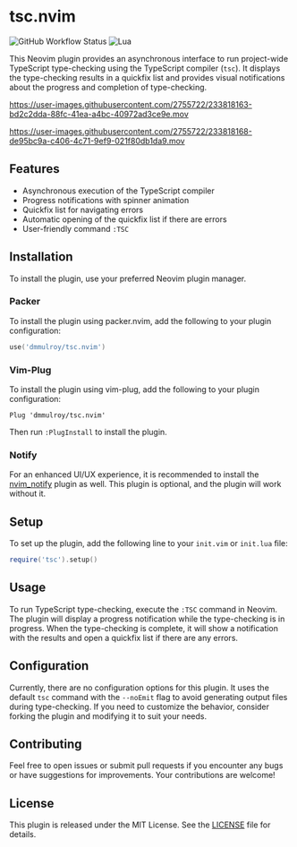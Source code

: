 # tsc.nvim

![GitHub Workflow Status](https://img.shields.io/github/actions/workflow/status/ellisonleao/nvim-plugin-template/default.yml?branch=main&style=for-the-badge)
![Lua](https://img.shields.io/badge/Made%20with%20Lua-blueviolet.svg?style=for-the-badge&logo=lua)

This Neovim plugin provides an asynchronous interface to run project-wide TypeScript type-checking using the TypeScript compiler (`tsc`). It displays the type-checking results in a quickfix list and provides visual notifications about the progress and completion of type-checking.


https://user-images.githubusercontent.com/2755722/233818163-bd2c2dda-88fc-41ea-a4bc-40972ad3ce9e.mov




https://user-images.githubusercontent.com/2755722/233818168-de95bc9a-c406-4c71-9ef9-021f80db1da9.mov




## Features

- Asynchronous execution of the TypeScript compiler
- Progress notifications with spinner animation
- Quickfix list for navigating errors
- Automatic opening of the quickfix list if there are errors
- User-friendly command `:TSC`

## Installation

To install the plugin, use your preferred Neovim plugin manager.

### Packer

To install the plugin using packer.nvim, add the following to your plugin configuration:

```lua
use('dmmulroy/tsc.nvim')

```

### Vim-Plug

To install the plugin using vim-plug, add the following to your plugin configuration:

```vim
Plug 'dmmulroy/tsc.nvim'
```

Then run `:PlugInstall` to install the plugin.

### Notify

For an enhanced UI/UX experience, it is recommended to install the [nvim_notify](https://github.com/rcarriga/nvim-notify) plugin as well. This plugin is optional, and the plugin will work without it.

## Setup

To set up the plugin, add the following line to your `init.vim` or `init.lua` file:

```lua
require('tsc').setup()
```

## Usage

To run TypeScript type-checking, execute the `:TSC` command in Neovim. The plugin will display a progress notification while the type-checking is in progress. When the type-checking is complete, it will show a notification with the results and open a quickfix list if there are any errors.

## Configuration

Currently, there are no configuration options for this plugin. It uses the default `tsc` command with the `--noEmit` flag to avoid generating output files during type-checking. If you need to customize the behavior, consider forking the plugin and modifying it to suit your needs.

## Contributing

Feel free to open issues or submit pull requests if you encounter any bugs or have suggestions for improvements. Your contributions are welcome!

## License

This plugin is released under the MIT License. See the [LICENSE](LICENSE) file for details.
